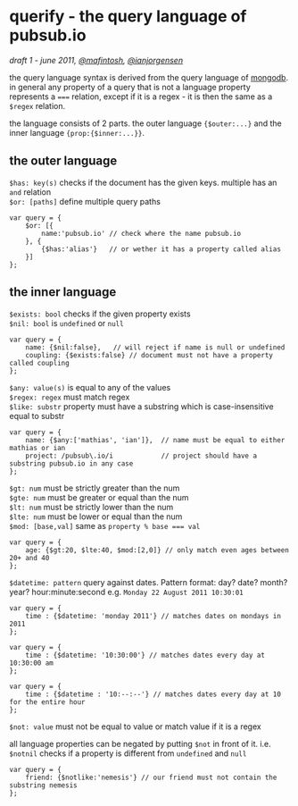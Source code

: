 # querify - the query language of pubsub.io

*draft 1 - june 2011, [@mafintosh](http://twitter.com/mafintosh), [@ianjorgensen](http://twitter.com/ianjorgensen)*

the query language syntax is derived from the query language of [mongodb](http://mongodb.com).  
in general any property of a query that is not a language property represents a `===` relation,
except if it is a regex - it is then the same as a `$regex` relation.

the language consists of 2 parts. the outer language `{$outer:...}` and the inner language `{prop:{$inner:...}}`.

## the outer language
`$has: key(s)` checks if the document has the given keys. multiple has an `and` relation	
`$or: [paths]` define multiple query paths

	var query = {
		$or: [{
			name:'pubsub.io' // check where the name pubsub.io
		}, {
			{$has:'alias'}   // or wether it has a property called alias
		}]
	};

## the inner language

`$exists: bool`    checks if the given property exists  
`$nil: bool`       is `undefined` or `null`  

	var query = {
		name: {$nil:false},   // will reject if name is null or undefined
		coupling: {$exists:false} // document must not have a property called coupling
	};
	
`$any: value(s)`   is equal to any of the values  
`$regex: regex`    must match regex  
`$like: substr`    property must have a substring which is case-insensitive equal to substr  

	var query = {
		name: {$any:['mathias', 'ian']},  // name must be equal to either mathias or ian
		project: /pubsub\.io/i            // project should have a substring pubsub.io in any case
	};
	
`$gt: num`         must be strictly greater than the num  
`$gte: num`        must be greater or equal than the num  
`$lt: num`         must be strictly lower than the num  
`$lte: num`        must be lower or equal than the num  
`$mod: [base,val]` same as `property % base === val`  

	var query = {
		age: {$gt:20, $lte:40, $mod:[2,0]} // only match even ages between 20+ and 40		
	};

`$datetime: pattern`	query against dates. Pattern format: day? date? month? year? hour:minute:second e.g. `Monday 22 August 2011 10:30:01`
	
	var query = {
		time : {$datetime: 'monday 2011'} // matches dates on mondays in 2011
	};
	
	var query = {
		time : {$datetime: '10:30:00'} // matches dates every day at 10:30:00 am 
	};
	
	var query = {
		time : {$datetime : '10:--:--'} // matches dates every day at 10 for the entire hour 
	};

`$not: value`      must not be equal to value or match value if it is a regex  
	
all language properties can be negated by putting `$not` in front of it.
i.e. `$notnil` checks if a property is different from `undefined` and `null`

	var query = {
		friend: {$notlike:'nemesis'} // our friend must not contain the substring nemesis
	};
